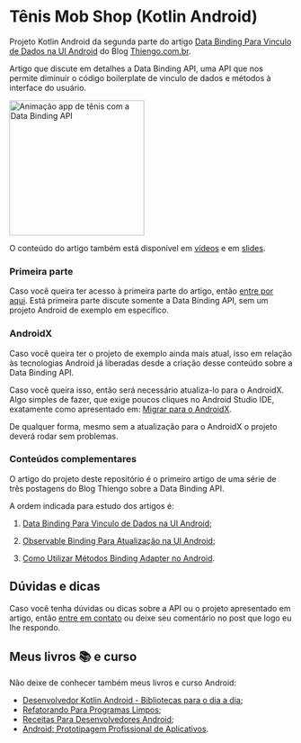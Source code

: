 # Tênis Mob Shop (Kotlin Android)

Projeto Kotlin Android da segunda parte do artigo [Data Binding Para Vinculo de Dados na UI Android](https://www.thiengo.com.br/data-binding-para-vinculo-de-dados-na-ui-android#title-21) do Blog [Thiengo.com.br](https://www.thiengo.com.br).

Artigo que discute em detalhes a Data Binding API, uma API que nos permite diminuir o código boilerplate de vinculo de dados e métodos à interface do usuário.

<img src="https://www.thiengo.com.br/img/post/normal/25kkh1lhm248v629e8lthm15v1c4bfabb8a44f44e4f469d50b207b71a1.gif" width="240" alt="Animação app de tênis com a Data Binding API">

O conteúdo do artigo também está disponível em [vídeos](https://www.thiengo.com.br/data-binding-para-vinculo-de-dados-na-ui-android#title-43) e em [slides](https://www.thiengo.com.br/data-binding-para-vinculo-de-dados-na-ui-android#title-42).

### Primeira parte

Caso você queira ter acesso à primeira parte do artigo, então [entre por aqui](https://www.thiengo.com.br/data-binding-para-vinculo-de-dados-na-ui-android#title-01). Está primeira parte discute somente a Data Binding API, sem um projeto Android de exemplo em específico.

### AndroidX

Caso você queira ter o projeto de exemplo ainda mais atual, isso em relação às tecnologias Android já liberadas desde a criação desse conteúdo sobre a Data Binding API.

Caso você queira isso, então será necessário atualiza-lo para o AndroidX. Algo simples de fazer, que exige poucos cliques no Android Studio IDE, exatamente como apresentado em: [Migrar para o AndroidX](https://developer.android.com/jetpack/androidx/migrate?hl=pt-br).

De qualquer forma, mesmo sem a atualização para o AndroidX o projeto deverá rodar sem problemas.

### Conteúdos complementares

O artigo do projeto deste repositório é o primeiro artigo de uma série de três postagens do Blog Thiengo sobre a Data Binding API.

A ordem indicada para estudo dos artigos é:

1. [Data Binding Para Vinculo de Dados na UI Android](https://www.thiengo.com.br/data-binding-para-vinculo-de-dados-na-ui-android);

2. [Observable Binding Para Atualização na UI Android](https://www.thiengo.com.br/observable-binding-para-atualizacao-na-ui-android);

3. [Como Utilizar Métodos Binding Adapter no Android](https://www.thiengo.com.br/como-utilizar-metodos-binding-adapter-no-android).

## Dúvidas e dicas

Caso você tenha dúvidas ou dicas sobre a API ou o projeto apresentado em artigo, então [entre em contato](https://www.thiengo.com.br/contato) ou deixe seu comentário no post que logo eu lhe respondo.

## Meus livros 📚 e curso

Não deixe de conhecer também meus livros e curso Android:

- [Desenvolvedor Kotlin Android - Bibliotecas para o dia a dia](https://www.thiengo.com.br/livro-desenvolvedor-kotlin-android);
- [Refatorando Para Programas Limpos](https://www.thiengo.com.br/livro-refatorando-para-programas-limpos);
- [Receitas Para Desenvolvedores Android](https://www.thiengo.com.br/livro-receitas-para-desenvolvedores-android);
- [Android: Prototipagem Profissional de Aplicativos](https://www.udemy.com/course/android-prototipagem-profissional-de-aplicativos/?locale=pt_BR&persist_locale=).
